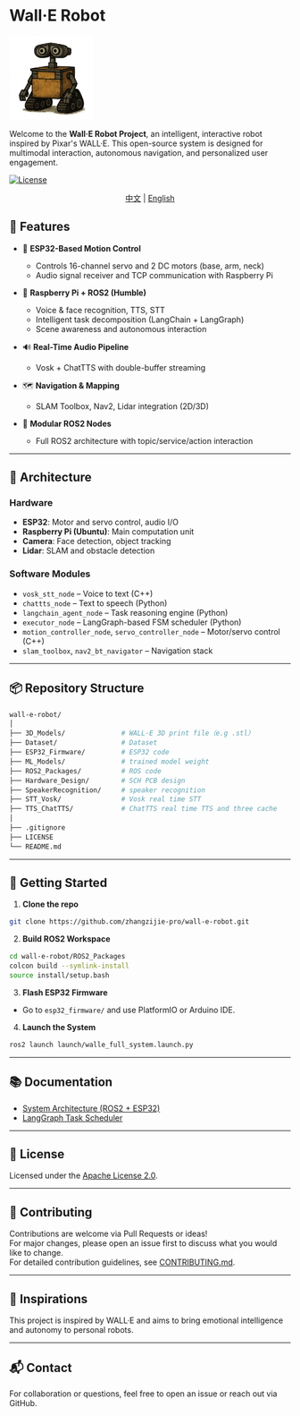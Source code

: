 # Wall·E Robot

<img src="./images/walle.webp" alt="WALL·E" width="150"/>

Welcome to the **Wall·E Robot Project**, an intelligent, interactive robot inspired by Pixar's WALL·E. This open-source system is designed for multimodal interaction, autonomous navigation, and personalized user engagement.

[![License](https://img.shields.io/badge/License-Apache_2.0-blue.svg)](https://opensource.org/licenses/Apache-2.0)

<div align="center">

[中文](README_zh.md) | [English](README.md)

</div>

## 🚀 Features

* 🤖 **ESP32-Based Motion Control**

  * Controls 16-channel servo and 2 DC motors (base, arm, neck)
  * Audio signal receiver and TCP communication with Raspberry Pi

* 🧠 **Raspberry Pi + ROS2 (Humble)**

  * Voice & face recognition, TTS, STT
  * Intelligent task decomposition (LangChain + LangGraph)
  * Scene awareness and autonomous interaction

* 🔊 **Real-Time Audio Pipeline**

  * Vosk + ChatTTS with double-buffer streaming

* 🗺️ **Navigation & Mapping**

  * SLAM Toolbox, Nav2, Lidar integration (2D/3D)

* 🧩 **Modular ROS2 Nodes**

  * Full ROS2 architecture with topic/service/action interaction

---

## 🧱 Architecture

### Hardware

* **ESP32**: Motor and servo control, audio I/O
* **Raspberry Pi (Ubuntu)**: Main computation unit
* **Camera**: Face detection, object tracking
* **Lidar**: SLAM and obstacle detection

### Software Modules

* `vosk_stt_node` – Voice to text (C++)
* `chattts_node` – Text to speech (Python)
* `langchain_agent_node` – Task reasoning engine (Python)
* `executor_node` – LangGraph-based FSM scheduler (Python)
* `motion_controller_node`, `servo_controller_node` – Motor/servo control (C++)
* `slam_toolbox`, `nav2_bt_navigator` – Navigation stack

---

## 📦 Repository Structure

```bash
wall-e-robot/
│
├── 3D_Models/              # WALL·E 3D print file（e.g .stl）
├── Dataset/                # Dataset
├── ESP32_Firmware/         # ESP32 code 
├── ML_Models/              # trained model weight
├── ROS2_Packages/          # ROS code
├── Hardware_Design/        # SCH PCB design
├── SpeakerRecognition/     # speaker recognition
├── STT_Vosk/               # Vosk real time STT 
├── TTS_ChatTTS/            # ChatTTS real time TTS and three cache
│
├── .gitignore
├── LICENSE
└── README.md
```

---

## 🔧 Getting Started

1. **Clone the repo**

```bash
git clone https://github.com/zhangzijie-pro/wall-e-robot.git
```

2. **Build ROS2 Workspace**

```bash
cd wall-e-robot/ROS2_Packages
colcon build --symlink-install
source install/setup.bash
```

3. **Flash ESP32 Firmware**

* Go to `esp32_firmware/` and use PlatformIO or Arduino IDE.

4. **Launch the System**

```bash
ros2 launch launch/walle_full_system.launch.py
```

---

## 📚 Documentation

* [System Architecture (ROS2 + ESP32)](./docs/architecture.md)
* [LangGraph Task Scheduler](./docs/langgraph_fsm.md)

---

## 📝 License

Licensed under the [Apache License 2.0](LICENSE).

---

## 🤝 Contributing

Contributions are welcome via Pull Requests or ideas!  
For major changes, please open an issue first to discuss what you would like to change.  
For detailed contribution guidelines, see [CONTRIBUTING.md](CONTRIBUTING.md).

---

## 🧠 Inspirations

This project is inspired by WALL·E and aims to bring emotional intelligence and autonomy to personal robots.

---

## 📬 Contact

For collaboration or questions, feel free to open an issue or reach out via GitHub.
